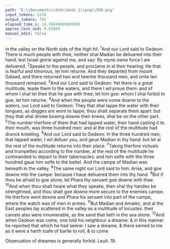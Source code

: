 ```yaml
---
path: "E:\\Documents\\drb\\book_1\\png\\550.png"
input_tokens: 2270
output_tokens: 792
elapsed_time_s: 14.76694069999992
approx_cost_usd: 0.01869
manual_edit: false
---
```

in the valley on the North side of the high hil. <sup>1</sup>And our Lord said to Gedeon: There is much people with thee, neither shal Madian be deliuered into their hand: lest Israel glorie against me, and say: By myne owne force I am deliue­red. <sup>2</sup>Speake to the people, and proclame in al their hea­ring: He that is fearful and timorous, let him returne. And they departed from mount Galaad, and there returned two and twentie thousand men, and onlie ten thousand remained. <sup>3</sup>And our Lord said to Gedeon: Yet there is a great multi­tude, leade them to the waters, and there I wil proue them: and of whom I shal tel thee that he goe with thee, let him goe: whom I shal forbid to goe, let him returne. <sup>4</sup>And when the people were come downe to the waters, our Lord said to Gedeon: They that shal lappe the water with their tongues, as dogges are wont to lappe, thou shalt separate them apart: but they that shal drinke bowing downe their knees, shal be on the other part. <sup>5</sup>The number therfore of them that had lapped water, their hand casting it to their mouth, was three hundred men: and al the rest of the multitude had drunck kneeling. <sup>6</sup>And our Lord said to Gedeon: In the three hundred men, that lapped water, I wil deliuer you, and geue Madian in thy hand: but let al the rest of the multitude re­turne into their place. <sup>7</sup>Taking therfore victuals and trum­pettes according to the number, al the rest of the multitude he commanded to depart to their tabernacles: and him selfe with the three hundred gaue him selfe to the battel. And the campe of Madian was beneath in the valley. <sup>8</sup>The same night our Lord said to him: Arise, and goe downe into the campe: because I haue deliuered them into thy hand. <sup>9</sup>But if thou be afraid to goe alone, let Phara thy seruant goe downe with thee. <sup>10</sup>And when thou shalt heare what they speake, then shal thy handes be strengthned, and thou shalt goe downe more secure to the enemies campe. He therfore went downe and Phara his seruant into part of the campe, where the watch was of men in armes. <sup>11</sup>But Madian and Amalec, and al the East peoples lay scattered in the valley as a multitude of locustes: their camels also were innumerable, as the sand that lieth in the sea shore. <sup>12</sup>And when Gedeon was come, one told his neighbour a dreame: & in this manner he reported that which he had seene: I saw a dreame, & there se­med to me as it were a harth loafe of barlie to roll, & to come

<aside>Obseruation of dreames is generally for­bid. Leuit. 19.</aside>

[^1]: Gedeon.